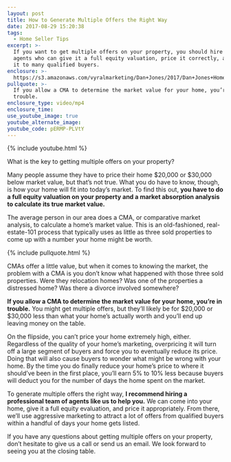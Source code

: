 ```yaml
---
layout: post
title: How to Generate Multiple Offers the Right Way
date: 2017-08-29 15:20:38
tags:
  - Home Seller Tips
excerpt: >-
  If you want to get multiple offers on your property, you should hire a team of
  agents who can give it a full equity valuation, price it correctly, and market
  it to many qualified buyers.
enclosure: >-
  https://s3.amazonaws.com/vyralmarketing/Dan+Jones/2017/Dan+Jones+Home+Selling+Team-+How+to+Get+Multiple+Offers+on+Your+Property.mp4
pullquote: >-
  If you allow a CMA to determine the market value for your home, you’re in
  trouble.
enclosure_type: video/mp4
enclosure_time:
use_youtube_image: true
youtube_alternate_image:
youtube_code: pERMP-PLVtY
---
```



{% include youtube.html %}

What is the key to getting multiple offers on your property?

Many people assume they have to price their home $20,000 or $30,000 below market value, but that’s not true. What you do have to know, though, is how your home will fit into today’s market. To find this out, **you have to do a full equity valuation on your property and a market absorption analysis to calculate its true market value.&nbsp;**

The average person in our area does a CMA, or comparative market analysis, to calculate a home’s market value. This is an old-fashioned, real-estate-101 process that typically uses as little as three sold properties to come up with a number your home might be worth.&nbsp;

{% include pullquote.html %}

CMAs offer a little value, but when it comes to knowing the market, the problem with a CMA is you don’t know what happened with those three sold properties. Were they relocation homes? Was one of the properties a distressed home? Was there a divorce involved somewhere?&nbsp;

**If you allow a CMA to determine the market value for your home, you’re in trouble.** You might get multiple offers, but they’ll likely be for $20,000 or $30,000 less than what your home’s actually worth and you’ll end up leaving money on the table.&nbsp;

On the flipside, you can’t price your home extremely high, either. Regardless of the quality of your home’s marketing, overpricing it will turn off a large segment of buyers and force you to eventually reduce its price. Doing that will also cause buyers to wonder what might be wrong with your home. By the time you do finally reduce your home’s price to where it should’ve been in the first place, you’ll earn 5% to 10% less because buyers will deduct you for the number of days the home spent on the market.&nbsp;

To generate multiple offers the right way, **I recommend hiring a professional team of agents like us to help you.** We can come into your home, give it a full equity evaluation, and price it appropriately. From there, we’ll use aggressive marketing to attract a lot of offers from qualified buyers within a handful of days your home gets listed.&nbsp;

If you have any questions about getting multiple offers on your property, don’t hesitate to give us a call or send us an email. We look forward to seeing you at the closing table.
<br>&nbsp;